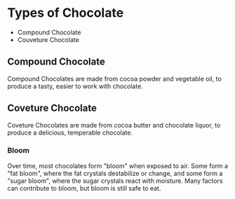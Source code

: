 # Types of Chocolate

- Compound Chocolate
- Couveture Chocolate <!-- Real Chocolate -->

<!-- https://bakewithshivesh.com/best-baking-chocolate-compound-or-couverture/ -->

## Compound Chocolate

Compound Chocolates are made from cocoa powder and vegetable oil, to produce a tasty, easier to work with chocolate.

<!-- photo of chocolate cores from store. -->

## Coveture Chocolate

Coveture Chocolates are made from cocoa butter and chocolate liquor, to produce a delicious, temperable chocolate.

<!-- photo of sexy chocolate from someone else we like (bonbon photos?) -->

### Bloom

Over time, most chocolates form "bloom" when exposed to air.  Some form a "fat bloom", where the fat crystals destabilize or change, and some form a "sugar bloom", where the sugar crystals react with moisture.  Many factors can contribute to bloom, but bloom is still safe to eat. <!-- citations needed -->
    